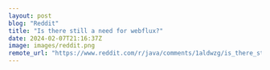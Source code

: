 ```yaml
---
layout: post
blog: "Reddit"
title: "Is there still a need for webflux?"
date: 2024-02-07T21:16:37Z
image: images/reddit.png
remote_url: "https://www.reddit.com/r/java/comments/1aldwzg/is_there_still_a_need_for_webflux/"
---
```


